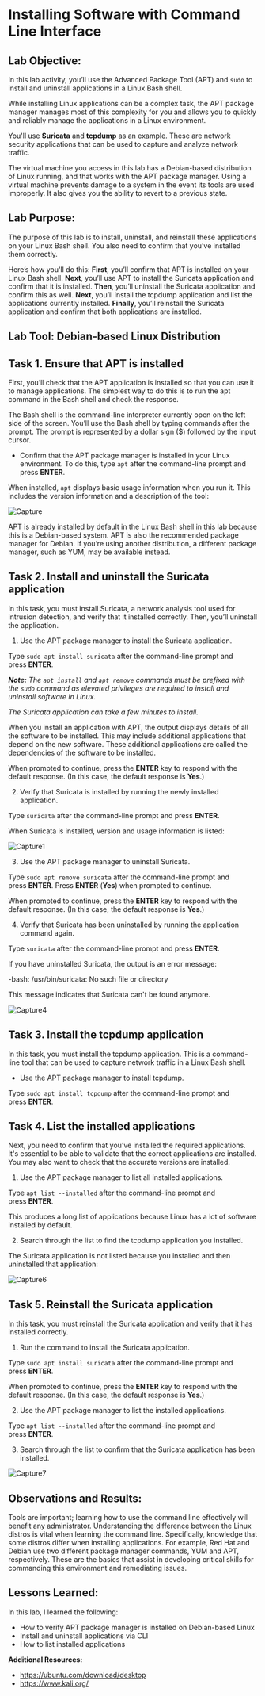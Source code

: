 # Installing Software with Command Line Interface

## **Lab Objective:** 

In this lab activity, you’ll use the Advanced Package Tool (APT) and `sudo` to install and uninstall applications in a Linux Bash shell.

While installing Linux applications can be a complex task, the APT package manager manages most of this complexity for you and allows you to quickly and reliably manage the applications in a Linux environment.

You'll use **Suricata** and **tcpdump** as an example. These are network security applications that can be used to capture and analyze network traffic.

The virtual machine you access in this lab has a Debian-based distribution of Linux running, and that works with the APT package manager. Using a virtual machine prevents damage to a system in the event its tools are used improperly. It also gives you the ability to revert to a previous state.


## Lab Purpose:


The purpose of this lab is to install, uninstall, and reinstall these applications on your Linux Bash shell. You also need to confirm that you’ve installed them correctly.

Here’s how you'll do this: **First**, you’ll confirm that APT is installed on your Linux Bash shell. **Next**, you’ll use APT to install the Suricata application and confirm that it is installed. **Then**, you’ll uninstall the Suricata application and confirm this as well. **Next**, you’ll install the tcpdump application and list the applications currently installed. **Finally**, you’ll reinstall the Suricata application and confirm that both applications are installed.

## Lab Tool: Debian-based Linux Distribution



## Task 1. Ensure that APT is installed

First, you’ll check that the APT application is installed so that you can use it to manage applications. The simplest way to do this is to run the apt command in the Bash shell and check the response.

The Bash shell is the command-line interpreter currently open on the left side of the screen. You’ll use the Bash shell by typing commands after the prompt. The prompt is represented by a dollar sign ($) followed by the input cursor.

- Confirm that the APT package manager is installed in your Linux environment. To do this, type `apt` after the command-line prompt and press **ENTER**.

When installed, `apt` displays basic usage information when you run it. This includes the version information and a description of the tool:


![Capture](https://github.com/cosbey/linux-admin/assets/32424700/9d787382-3632-4354-85c3-34905eb0e94a)



APT is already installed by default in the Linux Bash shell in this lab because this is a Debian-based system. APT is also the recommended package manager for Debian. If you’re using another distribution, a different package manager, such as YUM, may be available instead.


## Task 2. Install and uninstall the Suricata application

In this task, you must install Suricata, a network analysis tool used for intrusion detection, and verify that it installed correctly. Then, you’ll uninstall the application.

1. Use the APT package manager to install the Suricata application.

Type `sudo apt install suricata` after the command-line prompt and press **ENTER**.

_**Note:** The `apt install` and `apt remove` commands must be prefixed with the `sudo` command as elevated privileges are required to install and uninstall software in Linux._

_The Suricata application can take a few minutes to install._

When you install an application with APT, the output displays details of all the software to be installed. This may include additional applications that depend on the new software. These additional applications are called the dependencies of the software to be installed.

When prompted to continue, press the **ENTER** key to respond with the default response. (In this case, the default response is **Yes**.)

2. Verify that Suricata is installed by running the newly installed application.

Type `suricata` after the command-line prompt and press **ENTER**.

When Suricata is installed, version and usage information is listed:

![Capture1](https://github.com/cosbey/linux-admin/assets/32424700/07cfa638-4d20-46d6-a5dc-ed1e585c5bca)



3. Use the APT package manager to uninstall Suricata.

Type `sudo apt remove suricata` after the command-line prompt and press **ENTER**. Press **ENTER** (**Yes**) when prompted to continue.

When prompted to continue, press the **ENTER** key to respond with the default response. (In this case, the default response is **Yes**.)

4. Verify that Suricata has been uninstalled by running the application command again.

Type `suricata` after the command-line prompt and press **ENTER**.

If you have uninstalled Suricata, the output is an error message:

-bash: /usr/bin/suricata: No such file or directory

This message indicates that Suricata can't be found anymore.

![Capture4](https://github.com/cosbey/linux-admin/assets/32424700/5db8d0eb-1a5d-4e72-a9ef-85408f692d54)

## Task 3. Install the tcpdump application

In this task, you must install the tcpdump application. This is a command-line tool that can be used to capture network traffic in a Linux Bash shell.

- Use the APT package manager to install tcpdump.

Type `sudo apt install tcpdump` after the command-line prompt and press **ENTER**.


## Task 4. List the installed applications

Next, you need to confirm that you’ve installed the required applications. It's essential to be able to validate that the correct applications are installed. You may also want to check that the accurate versions are installed.

1. Use the APT package manager to list all installed applications.

Type `apt list --installed` after the command-line prompt and press **ENTER**.

This produces a long list of applications because Linux has a lot of software installed by default.

2. Search through the list to find the tcpdump application you installed.

The Suricata application is not listed because you installed and then uninstalled that application:

![Capture6](https://github.com/cosbey/linux-admin/assets/32424700/2d0dc135-411c-4cc0-b74a-6aac1eb9fb38)


## Task 5. Reinstall the Suricata application

In this task, you must reinstall the Suricata application and verify that it has installed correctly.

1. Run the command to install the Suricata application.

Type `sudo apt install suricata` after the command-line prompt and press **ENTER**.

When prompted to continue, press the **ENTER** key to respond with the default response. (In this case, the default response is **Yes**.)

2. Use the APT package manager to list the installed applications.

Type `apt list --installed` after the command-line prompt and press **ENTER**.

3. Search through the list to confirm that the Suricata application has been installed.

![Capture7](https://github.com/cosbey/linux-admin/assets/32424700/a98c9697-868e-4974-b796-6cb586793a45)

## Observations and Results: 
Tools are important; learning how to use the command line effectively will benefit any administrator. Understanding the difference between the Linux distros is vital when learning the command line. Specifically, knowledge that some distros differ when installing applications. For example, Red Hat and Debian use two different package manager commands, YUM and APT, respectively. These are the basics that assist in developing critical skills for commanding this environment and remediating issues.
## Lessons Learned: 
In this lab, I learned the following:
- How to verify APT package manager is installed on Debian-based Linux
- Install and uninstall applications via CLI
- How to list installed applications

**Additional Resources:** 
- https://ubuntu.com/download/desktop
- https://www.kali.org/

